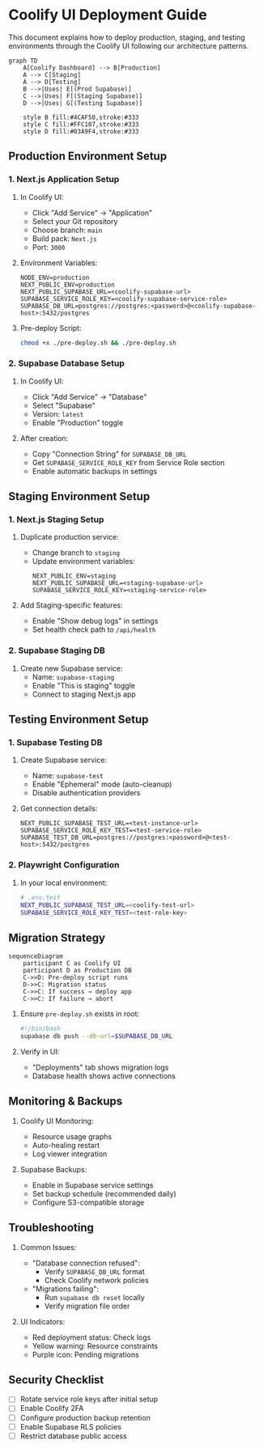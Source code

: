 # Coolify UI Deployment Guide

This document explains how to deploy production, staging, and testing environments through the Coolify UI following our architecture patterns.

```mermaid
graph TD
    A[Coolify Dashboard] --> B[Production]
    A --> C[Staging]
    A --> D[Testing]
    B -->|Uses| E[(Prod Supabase)]
    C -->|Uses| F[(Staging Supabase)]
    D -->|Uses| G[(Testing Supabase)]

    style B fill:#4CAF50,stroke:#333
    style C fill:#FFC107,stroke:#333
    style D fill:#03A9F4,stroke:#333
```

## Production Environment Setup

### 1. Next.js Application Setup

1. In Coolify UI:

   - Click "Add Service" → "Application"
   - Select your Git repository
   - Choose branch: `main`
   - Build pack: `Next.js`
   - Port: `3000`

2. Environment Variables:

   ```env
   NODE_ENV=production
   NEXT_PUBLIC_ENV=production
   NEXT_PUBLIC_SUPABASE_URL=<coolify-supabase-url>
   SUPABASE_SERVICE_ROLE_KEY=<coolify-supabase-service-role>
   SUPABASE_DB_URL=postgres://postgres:<password>@<coolify-supabase-host>:5432/postgres
   ```

3. Pre-deploy Script:
   ```bash
   chmod +x ./pre-deploy.sh && ./pre-deploy.sh
   ```

### 2. Supabase Database Setup

1. In Coolify UI:

   - Click "Add Service" → "Database"
   - Select "Supabase"
   - Version: `latest`
   - Enable "Production" toggle

2. After creation:
   - Copy "Connection String" for `SUPABASE_DB_URL`
   - Get `SUPABASE_SERVICE_ROLE_KEY` from Service Role section
   - Enable automatic backups in settings

## Staging Environment Setup

### 1. Next.js Staging Setup

1. Duplicate production service:

   - Change branch to `staging`
   - Update environment variables:
     ```env
     NEXT_PUBLIC_ENV=staging
     NEXT_PUBLIC_SUPABASE_URL=<staging-supabase-url>
     SUPABASE_SERVICE_ROLE_KEY=<staging-service-role>
     ```

2. Add Staging-specific features:
   - Enable "Show debug logs" in settings
   - Set health check path to `/api/health`

### 2. Supabase Staging DB

1. Create new Supabase service:
   - Name: `supabase-staging`
   - Enable "This is staging" toggle
   - Connect to staging Next.js app

## Testing Environment Setup

### 1. Supabase Testing DB

1. Create Supabase service:

   - Name: `supabase-test`
   - Enable "Ephemeral" mode (auto-cleanup)
   - Disable authentication providers

2. Get connection details:
   ```env
   NEXT_PUBLIC_SUPABASE_TEST_URL=<test-instance-url>
   SUPABASE_SERVICE_ROLE_KEY_TEST=<test-service-role>
   SUPABASE_TEST_DB_URL=postgres://postgres:<password>@<test-host>:5432/postgres
   ```

### 2. Playwright Configuration

1. In your local environment:
   ```bash
   # .env.test
   NEXT_PUBLIC_SUPABASE_TEST_URL=<coolify-test-url>
   SUPABASE_SERVICE_ROLE_KEY_TEST=<test-role-key>
   ```

## Migration Strategy

```mermaid
sequenceDiagram
    participant C as Coolify UI
    participant D as Production DB
    C->>D: Pre-deploy script runs
    D->>C: Migration status
    C->>C: If success → deploy app
    C->>C: If failure → abort
```

1. Ensure `pre-deploy.sh` exists in root:

   ```bash
   #!/bin/bash
   supabase db push --db-url=$SUPABASE_DB_URL
   ```

2. Verify in UI:
   - "Deployments" tab shows migration logs
   - Database health shows active connections

## Monitoring & Backups

1. Coolify UI Monitoring:

   - Resource usage graphs
   - Auto-healing restart
   - Log viewer integration

2. Supabase Backups:
   - Enable in Supabase service settings
   - Set backup schedule (recommended daily)
   - Configure S3-compatible storage

## Troubleshooting

1. Common Issues:

   - "Database connection refused":
     - Verify `SUPABASE_DB_URL` format
     - Check Coolify network policies
   - "Migrations failing":
     - Run `supabase db reset` locally
     - Verify migration file order

2. UI Indicators:
   - Red deployment status: Check logs
   - Yellow warning: Resource constraints
   - Purple icon: Pending migrations

## Security Checklist

- [ ] Rotate service role keys after initial setup
- [ ] Enable Coolify 2FA
- [ ] Configure production backup retention
- [ ] Enable Supabase RLS policies
- [ ] Restrict database public access
